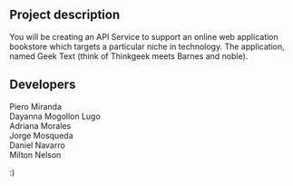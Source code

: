 ## Project description

You will be creating an API Service to support an online web application bookstore which targets a particular niche in technology. The application, named Geek Text (think of Thinkgeek meets Barnes and noble).


## Developers
Piero Miranda\
Dayanna Mogollon Lugo\
Adriana Morales\
Jorge Mosqueda\
Daniel Navarro\
Milton Nelson


:)
